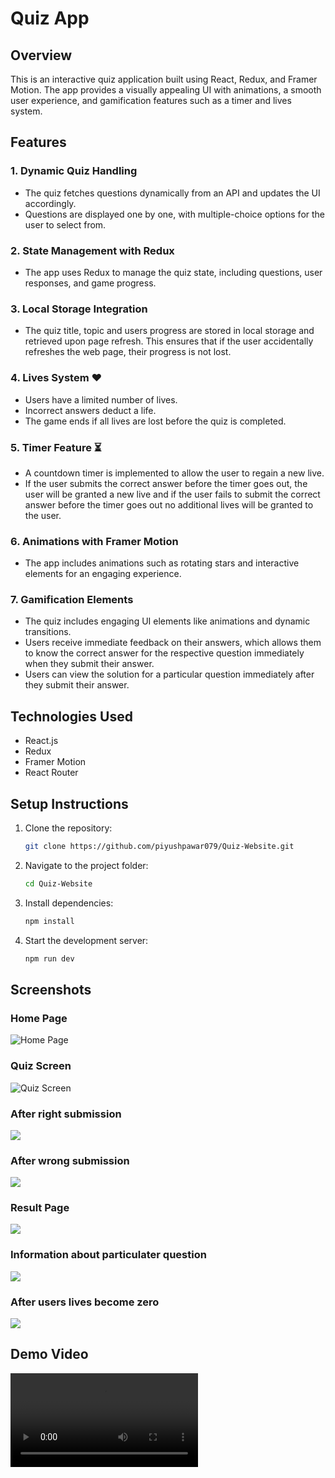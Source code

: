 # Quiz App

## Overview

This is an interactive quiz application built using React, Redux, and Framer Motion. The app provides a visually appealing UI with animations, a smooth user experience, and gamification features such as a timer and lives system.

## Features

### 1. **Dynamic Quiz Handling**

- The quiz fetches questions dynamically from an API and updates the UI accordingly.
- Questions are displayed one by one, with multiple-choice options for the user to select from.

### 2. **State Management with Redux**

- The app uses Redux to manage the quiz state, including questions, user responses, and game progress.

### 3. **Local Storage Integration**

- The quiz title, topic and users progress are stored in local storage and retrieved upon page refresh. This ensures that if the user accidentally refreshes the web page, their progress is not lost.

### 4. **Lives System** ❤️

- Users have a limited number of lives.
- Incorrect answers deduct a life.
- The game ends if all lives are lost before the quiz is completed.

### 5. **Timer Feature** ⏳

- A countdown timer is implemented to allow the user to regain a new live.
- If the user submits the correct answer before the timer goes out, the user will be granted a new live and if the user fails to submit the correct answer before the timer goes out no additional lives will be granted to the user.

### 6. **Animations with Framer Motion**

- The app includes animations such as rotating stars and interactive elements for an engaging experience.

### 7. **Gamification Elements**

- The quiz includes engaging UI elements like animations and dynamic transitions.
- Users receive immediate feedback on their answers, which allows them to know the correct answer for the respective question immediately when they submit their answer.
- Users can view the solution for a particular question immediately after they submit their answer.

## Technologies Used
- React.js
- Redux
- Framer Motion
- React Router

## Setup Instructions

1. Clone the repository:
   ```sh
   git clone https://github.com/piyushpawar079/Quiz-Website.git
   ```

2. Navigate to the project folder:
    ```sh
    cd Quiz-Website
    ```

3. Install dependencies:
    ```sh
    npm install
    ```

4. Start the development server:
    ```sh
    npm run dev
    ```

## Screenshots

### Home Page
![Home Page](screenshots/home_page.png)

### Quiz Screen
![Quiz Screen](screenshots/Quiz_Question.png)

### After right submission
![](screenshots/Correct_Submission.png)

### After wrong submission
![](screenshots/After_Submission.png)

### Result Page
![](screenshots/Result_Page.png)

### Information about particulater question
![](screenshots/Result_Info.png)

### After users lives become zero
![](screenshots/Zero_Lives.png)

## Demo Video

![](screenRecording/Demo_Video.mp4)